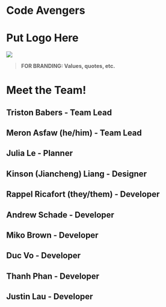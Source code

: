 # Code Avengers

# Put Logo Here
![](nameofthephoto.jpg)

> **FOR BRANDING: Values, quotes, etc.**


# Meet the Team!

## Triston Babers - Team Lead

## Meron Asfaw (he/him) - Team Lead

## Julia Le - Planner

## Kinson (Jiancheng) Liang - Designer

## Rappel Ricafort (they/them) - Developer

## Andrew Schade - Developer

## Miko Brown - Developer

## Duc Vo - Developer

## Thanh Phan - Developer

## Justin Lau - Developer

